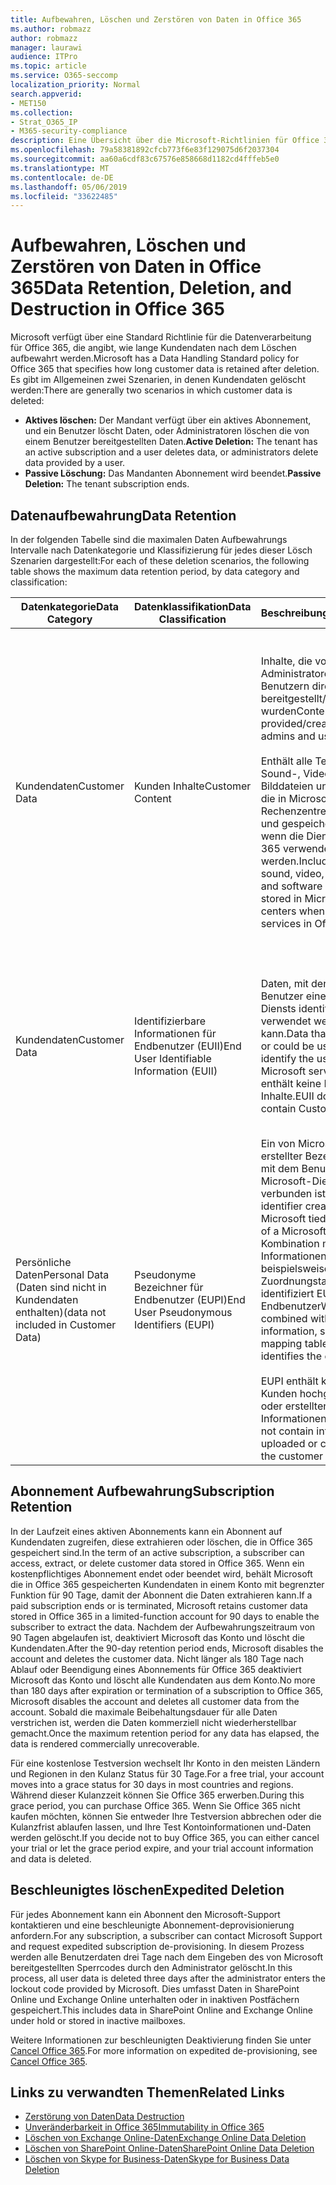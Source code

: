 ```yaml
---
title: Aufbewahren, Löschen und Zerstören von Daten in Office 365
ms.author: robmazz
author: robmazz
manager: laurawi
audience: ITPro
ms.topic: article
ms.service: O365-seccomp
localization_priority: Normal
search.appverid:
- MET150
ms.collection:
- Strat_O365_IP
- M365-security-compliance
description: Eine Übersicht über die Microsoft-Richtlinien für Office 365 zur Aufbewahrung, Löschung und Vernichtung von Daten.
ms.openlocfilehash: 79a58381892cfcb773f6e83f129075d6f2037304
ms.sourcegitcommit: aa60a6cdf83c67576e858668d1182cd4fffeb5e0
ms.translationtype: MT
ms.contentlocale: de-DE
ms.lasthandoff: 05/06/2019
ms.locfileid: "33622485"
---
```

# <a name="data-retention-deletion-and-destruction-in-office-365"></a><span data-ttu-id="fea8e-103">Aufbewahren, Löschen und Zerstören von Daten in Office 365</span><span class="sxs-lookup"><span data-stu-id="fea8e-103">Data Retention, Deletion, and Destruction in Office 365</span></span>

<span data-ttu-id="fea8e-104">Microsoft verfügt über eine Standard Richtlinie für die Datenverarbeitung für Office 365, die angibt, wie lange Kundendaten nach dem Löschen aufbewahrt werden.</span><span class="sxs-lookup"><span data-stu-id="fea8e-104">Microsoft has a Data Handling Standard policy for Office 365 that specifies how long customer data is retained after deletion.</span></span> <span data-ttu-id="fea8e-105">Es gibt im Allgemeinen zwei Szenarien, in denen Kundendaten gelöscht werden:</span><span class="sxs-lookup"><span data-stu-id="fea8e-105">There are generally two scenarios in which customer data is deleted:</span></span>

- <span data-ttu-id="fea8e-106">**Aktives löschen:** Der Mandant verfügt über ein aktives Abonnement, und ein Benutzer löscht Daten, oder Administratoren löschen die von einem Benutzer bereitgestellten Daten.</span><span class="sxs-lookup"><span data-stu-id="fea8e-106">**Active Deletion:** The tenant has an active subscription and a user deletes data, or administrators delete data provided by a user.</span></span>
- <span data-ttu-id="fea8e-107">**Passive Löschung:** Das Mandanten Abonnement wird beendet.</span><span class="sxs-lookup"><span data-stu-id="fea8e-107">**Passive Deletion:** The tenant subscription ends.</span></span>

## <a name="data-retention"></a><span data-ttu-id="fea8e-108">Datenaufbewahrung</span><span class="sxs-lookup"><span data-stu-id="fea8e-108">Data Retention</span></span>

<span data-ttu-id="fea8e-109">In der folgenden Tabelle sind die maximalen Daten Aufbewahrungs Intervalle nach Datenkategorie und Klassifizierung für jedes dieser Lösch Szenarien dargestellt:</span><span class="sxs-lookup"><span data-stu-id="fea8e-109">For each of these deletion scenarios, the following table shows the maximum data retention period, by data category and classification:</span></span>

| <span data-ttu-id="fea8e-110">Datenkategorie</span><span class="sxs-lookup"><span data-stu-id="fea8e-110">Data Category</span></span> | <span data-ttu-id="fea8e-111">Datenklassifikation</span><span class="sxs-lookup"><span data-stu-id="fea8e-111">Data Classification</span></span> | <span data-ttu-id="fea8e-112">Beschreibung</span><span class="sxs-lookup"><span data-stu-id="fea8e-112">Description</span></span> | <span data-ttu-id="fea8e-113">Beispiele</span><span class="sxs-lookup"><span data-stu-id="fea8e-113">Examples</span></span> | <span data-ttu-id="fea8e-114">Aufbewahrungszeitraum</span><span class="sxs-lookup"><span data-stu-id="fea8e-114">Retention Period</span></span> |
|-----------------|-----------------|-----------------|----------------------------------|-------------------------------|
| <span data-ttu-id="fea8e-115">Kundendaten</span><span class="sxs-lookup"><span data-stu-id="fea8e-115">Customer Data</span></span> | <span data-ttu-id="fea8e-116">Kunden Inhalte</span><span class="sxs-lookup"><span data-stu-id="fea8e-116">Customer Content</span></span>| <span data-ttu-id="fea8e-117">Inhalte, die von Administratoren und Benutzern direkt bereitgestellt/erstellt wurden</span><span class="sxs-lookup"><span data-stu-id="fea8e-117">Content directly provided/created by admins and users</span></span> <br><br> <span data-ttu-id="fea8e-118">Enthält alle Text-, Sound-, Video-, Bilddateien und Software, die in Microsoft-Rechenzentren erstellt und gespeichert werden, wenn die Dienste in Office 365 verwendet werden.</span><span class="sxs-lookup"><span data-stu-id="fea8e-118">Includes all text, sound, video, image files, and software created and stored in Microsoft data centers when using the services in Office 365</span></span> | <span data-ttu-id="fea8e-119">Beispiele für die am häufigsten verwendeten Office 365 Anwendungen, die Benutzern das Erstellen von Daten ermöglichen, sind Word, Excel, PowerPoint, Outlook und OneNote.</span><span class="sxs-lookup"><span data-stu-id="fea8e-119">Examples of the most commonly used Office 365 applications that allow users to author data include Word, Excel, PowerPoint, Outlook, and OneNote</span></span> <br><br> <span data-ttu-id="fea8e-120">Kunden Inhalte enthalten auch kundeneigene/bereitgestellte Geheimnisse (Kennwörter, Zertifikate, Verschlüsselungsschlüssel, Speicherschlüssel)</span><span class="sxs-lookup"><span data-stu-id="fea8e-120">Customer content also includes customer-owned/provided secrets (passwords, certificates, encryption keys, storage keys)</span></span> | <span data-ttu-id="fea8e-121">**Aktives Lösch Szenario:** höchstens 30 Tage</span><span class="sxs-lookup"><span data-stu-id="fea8e-121">**Active Deletion Scenario:** at most 30 days</span></span> <br><br> <span data-ttu-id="fea8e-122">**Szenario für passive Löschung:** höchstens 180 Tage</span><span class="sxs-lookup"><span data-stu-id="fea8e-122">**Passive Deletion Scenario:** at most 180 days</span></span> |
| <span data-ttu-id="fea8e-123">Kundendaten</span><span class="sxs-lookup"><span data-stu-id="fea8e-123">Customer Data</span></span> | <span data-ttu-id="fea8e-124">Identifizierbare Informationen für Endbenutzer (EUII)</span><span class="sxs-lookup"><span data-stu-id="fea8e-124">End User Identifiable Information (EUII)</span></span> | <span data-ttu-id="fea8e-125">Daten, mit denen der Benutzer eines Microsoft-Diensts identifiziert oder verwendet werden kann.</span><span class="sxs-lookup"><span data-stu-id="fea8e-125">Data that identifies or could be used to identify the user of a Microsoft service.</span></span> <span data-ttu-id="fea8e-126">EUII enthält keine Kunden Inhalte.</span><span class="sxs-lookup"><span data-stu-id="fea8e-126">EUII does not contain Customer content</span></span> | <span data-ttu-id="fea8e-127">Benutzername oder Anzeigename (Domäne \ Benutzername)</span><span class="sxs-lookup"><span data-stu-id="fea8e-127">User name or display name (DOMAIN\UserName)</span></span> <br><br> <span data-ttu-id="fea8e-128">Benutzerprinzipalname (Name @ Domäne)</span><span class="sxs-lookup"><span data-stu-id="fea8e-128">User principal name (name@domain)</span></span> <br><br>  <span data-ttu-id="fea8e-129">Benutzerspezifische IP-Adressen</span><span class="sxs-lookup"><span data-stu-id="fea8e-129">User-specific IP addresses</span></span> | <span data-ttu-id="fea8e-130">**Aktives Lösch Szenario:** höchstens 180 Tage (nur eine mandantenadministrator Aktion)</span><span class="sxs-lookup"><span data-stu-id="fea8e-130">**Active Deletion Scenario:** at most 180 days (only a tenant administrator action)</span></span> <br><br> <span data-ttu-id="fea8e-131">**Szenario für passive Löschung:** höchstens 180 Tage</span><span class="sxs-lookup"><span data-stu-id="fea8e-131">**Passive Deletion Scenario:** at most 180 days</span></span> |
| <span data-ttu-id="fea8e-132">Persönliche Daten</span><span class="sxs-lookup"><span data-stu-id="fea8e-132">Personal Data</span></span> <br> <span data-ttu-id="fea8e-133">(Daten sind nicht in Kundendaten enthalten)</span><span class="sxs-lookup"><span data-stu-id="fea8e-133">(data not included in Customer Data)</span></span> | <span data-ttu-id="fea8e-134">Pseudonyme Bezeichner für Endbenutzer (EUPI)</span><span class="sxs-lookup"><span data-stu-id="fea8e-134">End User Pseudonymous Identifiers (EUPI)</span></span> | <span data-ttu-id="fea8e-135">Ein von Microsoft erstellter Bezeichner, der mit dem Benutzer eines Microsoft-Diensts verbunden ist.</span><span class="sxs-lookup"><span data-stu-id="fea8e-135">An identifier created by Microsoft tied to the user of a Microsoft service.</span></span> <span data-ttu-id="fea8e-136">In Kombination mit anderen Informationen, beispielsweise einer Zuordnungstabelle, identifiziert EUPI den Endbenutzer</span><span class="sxs-lookup"><span data-stu-id="fea8e-136">When combined with other information, such as a mapping table, EUPI identifies the end user</span></span> <br><br> <span data-ttu-id="fea8e-137">EUPI enthält keine vom Kunden hochgeladenen oder erstellten Informationen.</span><span class="sxs-lookup"><span data-stu-id="fea8e-137">EUPI does not contain information uploaded or created by the customer</span></span> | <span data-ttu-id="fea8e-138">Benutzer-GUIDs, PUIDs oder SIDs</span><span class="sxs-lookup"><span data-stu-id="fea8e-138">User GUIDs, PUIDs, or SIDs</span></span> <br><br> <span data-ttu-id="fea8e-139">Sitzungs-IDs</span><span class="sxs-lookup"><span data-stu-id="fea8e-139">Session IDs</span></span> | <span data-ttu-id="fea8e-140">**Aktives Lösch Szenario:** höchstens 30 Tage</span><span class="sxs-lookup"><span data-stu-id="fea8e-140">**Active Deletion Scenario:** at most 30 days</span></span> <br><br> <span data-ttu-id="fea8e-141">**Szenario für passive Löschung:** höchstens 180 Tage</span><span class="sxs-lookup"><span data-stu-id="fea8e-141">**Passive Deletion Scenario:** at most 180 days</span></span> |

## <a name="subscription-retention"></a><span data-ttu-id="fea8e-142">Abonnement Aufbewahrung</span><span class="sxs-lookup"><span data-stu-id="fea8e-142">Subscription Retention</span></span>

<span data-ttu-id="fea8e-143">In der Laufzeit eines aktiven Abonnements kann ein Abonnent auf Kundendaten zugreifen, diese extrahieren oder löschen, die in Office 365 gespeichert sind.</span><span class="sxs-lookup"><span data-stu-id="fea8e-143">In the term of an active subscription, a subscriber can access, extract, or delete customer data stored in Office 365.</span></span> <span data-ttu-id="fea8e-144">Wenn ein kostenpflichtiges Abonnement endet oder beendet wird, behält Microsoft die in Office 365 gespeicherten Kundendaten in einem Konto mit begrenzter Funktion für 90 Tage, damit der Abonnent die Daten extrahieren kann.</span><span class="sxs-lookup"><span data-stu-id="fea8e-144">If a paid subscription ends or is terminated, Microsoft retains customer data stored in Office 365 in a limited-function account for 90 days to enable the subscriber to extract the data.</span></span> <span data-ttu-id="fea8e-145">Nachdem der Aufbewahrungszeitraum von 90 Tagen abgelaufen ist, deaktiviert Microsoft das Konto und löscht die Kundendaten.</span><span class="sxs-lookup"><span data-stu-id="fea8e-145">After the 90-day retention period ends, Microsoft disables the account and deletes the customer data.</span></span> <span data-ttu-id="fea8e-146">Nicht länger als 180 Tage nach Ablauf oder Beendigung eines Abonnements für Office 365 deaktiviert Microsoft das Konto und löscht alle Kundendaten aus dem Konto.</span><span class="sxs-lookup"><span data-stu-id="fea8e-146">No more than 180 days after expiration or termination of a subscription to Office 365, Microsoft disables the account and deletes all customer data from the account.</span></span> <span data-ttu-id="fea8e-147">Sobald die maximale Beibehaltungsdauer für alle Daten verstrichen ist, werden die Daten kommerziell nicht wiederherstellbar gemacht.</span><span class="sxs-lookup"><span data-stu-id="fea8e-147">Once the maximum retention period for any data has elapsed, the data is rendered commercially unrecoverable.</span></span>

<span data-ttu-id="fea8e-148">Für eine ﻿kostenlose Testversion wechselt Ihr Konto in den meisten Ländern und Regionen in den Kulanz Status für 30 Tage.</span><span class="sxs-lookup"><span data-stu-id="fea8e-148">For a free trial, your account moves into a grace status for 30 days in most countries and regions.</span></span> <span data-ttu-id="fea8e-149">Während dieser Kulanzzeit können Sie Office 365 erwerben.</span><span class="sxs-lookup"><span data-stu-id="fea8e-149">During this grace period, you can purchase Office 365.</span></span> <span data-ttu-id="fea8e-150">Wenn Sie Office 365 nicht kaufen möchten, können Sie entweder Ihre Testversion abbrechen oder die Kulanzfrist ablaufen lassen, und Ihre Test Kontoinformationen und-Daten werden gelöscht.</span><span class="sxs-lookup"><span data-stu-id="fea8e-150">If you decide not to buy Office 365, you can either cancel your trial or let the grace period expire, and your trial account information and data is deleted.</span></span>

## <a name="expedited-deletion"></a><span data-ttu-id="fea8e-151">Beschleunigtes löschen</span><span class="sxs-lookup"><span data-stu-id="fea8e-151">Expedited Deletion</span></span>

<span data-ttu-id="fea8e-152">Für jedes Abonnement kann ein Abonnent den Microsoft-Support kontaktieren und eine beschleunigte Abonnement-deprovisionierung anfordern.</span><span class="sxs-lookup"><span data-stu-id="fea8e-152">For any subscription, a subscriber can contact Microsoft Support and request expedited subscription de-provisioning.</span></span> <span data-ttu-id="fea8e-153">In diesem Prozess werden alle Benutzerdaten drei Tage nach dem Eingeben des von Microsoft bereitgestellten Sperrcodes durch den Administrator gelöscht.</span><span class="sxs-lookup"><span data-stu-id="fea8e-153">In this process, all user data is deleted three days after the administrator enters the lockout code provided by Microsoft.</span></span> <span data-ttu-id="fea8e-154">Dies umfasst Daten in SharePoint Online und Exchange Online unterhalten oder in inaktiven Postfächern gespeichert.</span><span class="sxs-lookup"><span data-stu-id="fea8e-154">This includes data in SharePoint Online and Exchange Online under hold or stored in inactive mailboxes.</span></span>

<span data-ttu-id="fea8e-155">Weitere Informationen zur beschleunigten Deaktivierung finden Sie unter [Cancel Office 365](https://support.office.com/article/Cancel-Office-365-for-business-b1bc0bef-4608-4601-813a-cdd9f746709a).</span><span class="sxs-lookup"><span data-stu-id="fea8e-155">For more information on expedited de-provisioning, see [Cancel Office 365](https://support.office.com/article/Cancel-Office-365-for-business-b1bc0bef-4608-4601-813a-cdd9f746709a).</span></span>

## <a name="related-links"></a><span data-ttu-id="fea8e-156">Links zu verwandten Themen</span><span class="sxs-lookup"><span data-stu-id="fea8e-156">Related Links</span></span>
- [<span data-ttu-id="fea8e-157">Zerstörung von Daten</span><span class="sxs-lookup"><span data-stu-id="fea8e-157">Data Destruction</span></span>](office-365-data-destruction.md)
- [<span data-ttu-id="fea8e-158">Unveränderbarkeit in Office 365</span><span class="sxs-lookup"><span data-stu-id="fea8e-158">Immutability in Office 365</span></span>](office-365-data-immutability.md)
- [<span data-ttu-id="fea8e-159">Löschen von Exchange Online-Daten</span><span class="sxs-lookup"><span data-stu-id="fea8e-159">Exchange Online Data Deletion</span></span>](office-365-exchange-online-data-deletion.md)
- [<span data-ttu-id="fea8e-160">Löschen von SharePoint Online-Daten</span><span class="sxs-lookup"><span data-stu-id="fea8e-160">SharePoint Online Data Deletion</span></span>](office-365-sharepoint-online-data-deletion.md)
- [<span data-ttu-id="fea8e-161">Löschen von Skype for Business-Daten</span><span class="sxs-lookup"><span data-stu-id="fea8e-161">Skype for Business Data Deletion</span></span>](office-365-skype-data-deletion.md)